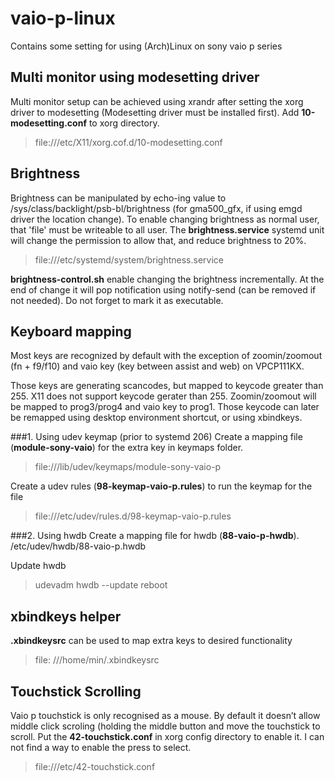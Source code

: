vaio-p-linux
============
Contains some setting for using (Arch)Linux on sony vaio p series



Multi monitor using modesetting driver
--------------------------------------
Multi monitor setup can be achieved using xrandr after setting 
the xorg driver to modesetting (Modesetting driver must be 
installed first). Add __10-modesetting.conf__ to xorg 
directory.
> file:///etc/X11/xorg.cof.d/10-modesetting.conf


Brightness
----------
Brightness can be manipulated by echo-ing value to 
/sys/class/backlight/psb-bl/brightness (for gma500_gfx, if 
using emgd driver the location change). To enable changing 
brightness as normal user, that 'file' must be writeable to all 
user. The __brightness.service__ systemd unit will change the 
permission to allow that, and reduce brightness to 20%.
> file:///etc/systemd/system/brightness.service

__brightness-control.sh__ enable changing the brightness 
incrementally. At the end of change it will pop notification using 
notify-send (can be removed if not needed). 
Do not forget to mark it as executable.


Keyboard mapping
----------------
Most keys are recognized by default with the exception of 
zoomin/zoomout (fn + f9/f10) and vaio key (key between assist 
and web) on VPCP111KX.

Those keys are generating scancodes, but mapped to keycode 
greater than 255. X11 does not support keycode gerater than 
255. 
Zoomin/zoomout will be mapped to prog3/prog4 and vaio key to 
prog1. Those keycode can later be remapped using desktop 
environment shortcut, or using xbindkeys.

###1. Using udev keymap (prior to systemd 206)
Create a mapping file (__module-sony-vaio__) for the extra key 
in 
keymaps folder.
> file:///lib/udev/keymaps/module-sony-vaio-p

Create a udev rules (__98-keymap-vaio-p.rules__) to run the 
keymap for the file
> file:///etc/udev/rules.d/98-keymap-vaio-p.rules

###2. Using hwdb
Create a mapping file for hwdb (__88-vaio-p-hwdb__).
/etc/udev/hwdb/88-vaio-p.hwdb

Update hwdb
> udevadm hwdb --update
> reboot


xbindkeys helper
----------------
__.xbindkeysrc__ can be used to map extra keys to desired 
functionality
> file: ///home/min/.xbindkeysrc


Touchstick Scrolling
--------------------
Vaio p touchstick is only recognised as a mouse. By default it 
doesn’t allow middle click scroling (holding the middle button 
and move the touchstick to scroll. Put the 
__42-touchstick.conf__ in xorg config directory to enable it. 
I can not find a way to enable the press to select.
> file:///etc/42-touchstick.conf
